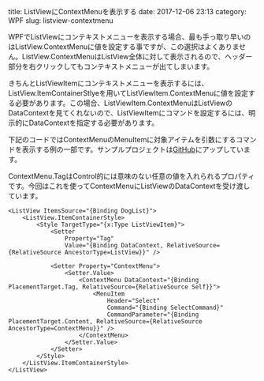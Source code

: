 title: ListViewにContextMenuを表示する
date: 2017-12-06 23:13
category: WPF
slug: listview-contextmenu

WPFでListViewにコンテキストメニューを表示する場合、最も手っ取り早いのはListView.ContextMenuに値を設定する事ですが、この選択はよくありません。<!--
-->ListView.ContextMenuはListView全体に対して表示されるので、ヘッダー部分を右クリックしてもコンテキストメニューが出てしまいます。

きちんとListViewItemにコンテキストメニューを表示するには、ListView.ItemContainerStlyeを用いてListViewItem.ContextMenuに値を設定する必要があります。<!--
-->この場合、ListViewItem.ContextMenuはListViewのDataContextを見てくれないので、ListViewItemにコマンドを設定するには、明示的にDataContextを指定する必要があります。

下記のコードではContextMenuのMenuItemに対象アイテムを引数にするコマンドを表示する例の一部です。<!--
-->サンプルプロジェクトは[GitHub](https://github.com/tepp91/WPFSampleCollection/tree/master/ListViewContextMenu)にアップしています。

ContextMenu.TagはControl的には意味のない任意の値を入れられるプロパティです。今回はこれを使ってContextMenuにListViewのDataContextを受け渡しています。

```xaml
<ListView ItemsSource="{Binding DogList}">
	<ListView.ItemContainerStyle>
		<Style TargetType="{x:Type ListViewItem}">
			<Setter
				Property="Tag"
				Value="{Binding DataContext, RelativeSource={RelativeSource AncestorType=ListView}}" />

			<Setter Property="ContextMenu">
				<Setter.Value>
					<ContextMenu DataContext="{Binding PlacementTarget.Tag, RelativeSource={RelativeSource Self}}">
						<MenuItem
							Header="Select"
							Command="{Binding SelectCommand}"
							CommandParameter="{Binding PlacementTarget.Content, RelativeSource={RelativeSource AncestorType=ContextMenu}}" />
					</ContextMenu>
				</Setter.Value>
			</Setter>
		</Style>
	</ListView.ItemContainerStyle>
</ListView>
```

